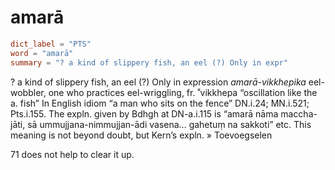 # amarā

``` toml
dict_label = "PTS"
word = "amarā"
summary = "? a kind of slippery fish, an eel (?) Only in expr"
```

? a kind of slippery fish, an eel (?) Only in expression *amarā\-vikkhepika* eel\-wobbler, one who practices eel\-wriggling, fr. ˚vikkhepa “oscillation like the a. fish” In English idiom “a man who sits on the fence” DN.i.24; MN.i.521; Pts.i.155. The expln. given by Bdhgh at DN\-a.i.115 is “amarā nāma maccha\-jāti, sā ummujjana\-nimmujjan\-ādi vasena… gahetuṃ na sakkoti” etc. This meaning is not beyond doubt, but Kern’s expln.
» Toevoegselen

 71 does not help to clear it up.

